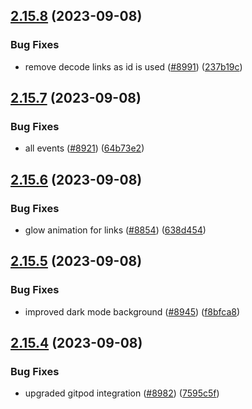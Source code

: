 ## [2.15.8](https://github.com/EddieHubCommunity/BioDrop/compare/v2.15.7...v2.15.8) (2023-09-08)


### Bug Fixes

* remove decode links as id is used ([#8991](https://github.com/EddieHubCommunity/BioDrop/issues/8991)) ([237b19c](https://github.com/EddieHubCommunity/BioDrop/commit/237b19cb7ba7e5720a12fe81760a73196a53ff95))



## [2.15.7](https://github.com/EddieHubCommunity/BioDrop/compare/v2.15.6...v2.15.7) (2023-09-08)


### Bug Fixes

* all events ([#8921](https://github.com/EddieHubCommunity/BioDrop/issues/8921)) ([64b73e2](https://github.com/EddieHubCommunity/BioDrop/commit/64b73e2475334839891a1a5e90f59d38b4471131))



## [2.15.6](https://github.com/EddieHubCommunity/BioDrop/compare/v2.15.5...v2.15.6) (2023-09-08)


### Bug Fixes

* glow animation for links ([#8854](https://github.com/EddieHubCommunity/BioDrop/issues/8854)) ([638d454](https://github.com/EddieHubCommunity/BioDrop/commit/638d454fd57bdf742238f1d7a0ba59393f972472))



## [2.15.5](https://github.com/EddieHubCommunity/BioDrop/compare/v2.15.4...v2.15.5) (2023-09-08)


### Bug Fixes

* improved dark mode background ([#8945](https://github.com/EddieHubCommunity/BioDrop/issues/8945)) ([f8bfca8](https://github.com/EddieHubCommunity/BioDrop/commit/f8bfca8b2ac6911650e7e921f9796520ecc2fab4))



## [2.15.4](https://github.com/EddieHubCommunity/BioDrop/compare/v2.15.3...v2.15.4) (2023-09-08)


### Bug Fixes

* upgraded gitpod integration ([#8982](https://github.com/EddieHubCommunity/BioDrop/issues/8982)) ([7595c5f](https://github.com/EddieHubCommunity/BioDrop/commit/7595c5fa8257e3ed957c97f87661678971d76d4c))



